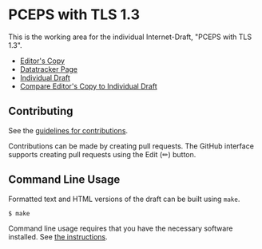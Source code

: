 # PCEPS with TLS 1.3

This is the working area for the individual Internet-Draft, "PCEPS with TLS 1.3".

* [Editor's Copy](https://dhruvdhody.github.io/draft-dhody-pce-pceps-tls13/#go.draft-dhody-pce-pceps-tls13.html)
* [Datatracker Page](https://datatracker.ietf.org/doc/draft-dhody-pce-pceps-tls13)
* [Individual Draft](https://datatracker.ietf.org/doc/html/draft-dhody-pce-pceps-tls13)
* [Compare Editor's Copy to Individual Draft](https://dhruvdhody.github.io/draft-dhody-pce-pceps-tls13/#go.draft-dhody-pce-pceps-tls13.diff)


## Contributing

See the
[guidelines for contributions](https://github.com/dhruvdhody/draft-dhody-pce-pceps-tls13/blob/main/CONTRIBUTING.md).

Contributions can be made by creating pull requests.
The GitHub interface supports creating pull requests using the Edit (✏) button.


## Command Line Usage

Formatted text and HTML versions of the draft can be built using `make`.

```sh
$ make
```

Command line usage requires that you have the necessary software installed.  See
[the instructions](https://github.com/martinthomson/i-d-template/blob/main/doc/SETUP.md).

